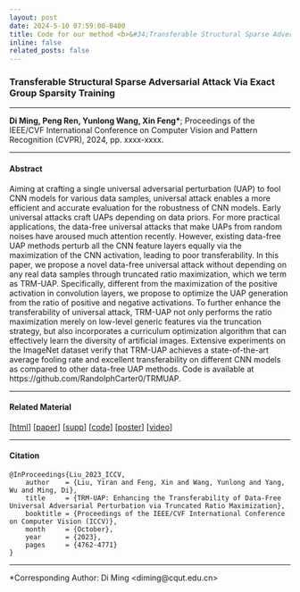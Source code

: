 ```yaml
---
layout: post
date: 2024-5-10 07:59:00-0400
title: Code for our method <b>&#34;Transferable Structural Sparse Adversarial Attack Via Exact Group Sparsity Training (CVPR 2024)&#34;</b> is released!
inline: false
related_posts: false
---
```


### <b>Transferable Structural Sparse Adversarial Attack Via Exact Group Sparsity Training</b>

***

<b>Di Ming, Peng Ren, Yunlong Wang, Xin Feng&#42;</b>&#59; Proceedings of the IEEE&#47;CVF International Conference on Computer Vision and Pattern Recognition (CVPR), 2024, pp. xxxx-xxxx.

***

#### <b>Abstract</b>

Aiming at crafting a single universal adversarial perturbation (UAP) to fool CNN models for various data samples, universal attack enables a more efficient and accurate evaluation for the robustness of CNN models. Early universal attacks craft UAPs depending on data priors. For more practical applications, the data-free universal attacks that make UAPs from random noises have aroused much attention recently. However, existing data-free UAP methods perturb all the CNN feature layers equally via the maximization of the CNN activation, leading to poor transferability. In this paper, we propose a novel data-free universal attack without depending on any real data samples through truncated ratio maximization, which we term as TRM-UAP. Specifically, different from the maximization of the positive activation in convolution layers, we propose to optimize the UAP generation from the ratio of positive and negative activations. To further enhance the transferability of universal attack, TRM-UAP not only performs the ratio maximization merely on low-level generic features via the truncation strategy, but also incorporates a curriculum optimization algorithm that can effectively learn the diversity of artificial images. Extensive experiments on the ImageNet dataset verify that TRM-UAP achieves a state-of-the-art average fooling rate and excellent transferability on different CNN models as compared to other data-free UAP methods. Code is available at https&#58;&#47;&#47;github&#46;com&#47;RandolphCarter0&#47;TRMUAP.

***

#### <b>Related Material</b>

&#91;<a href="https://openaccess.thecvf.com/content/ICCV2023/html/Liu_TRM-UAP_Enhancing_the_Transferability_of_Data-Free_Universal_Adversarial_Perturbation_via_ICCV_2023_paper.html">html<a>&#93;      &#91;<a href="https://openaccess.thecvf.com/content/ICCV2023/papers/Liu_TRM-UAP_Enhancing_the_Transferability_of_Data-Free_Universal_Adversarial_Perturbation_via_ICCV_2023_paper.pdf">paper<a>&#93;      &#91;<a href="https://openaccess.thecvf.com/content/ICCV2023/supplemental/Liu_TRM-UAP_Enhancing_the_ICCV_2023_supplemental.pdf">supp<a>&#93; &#91;<a href="https://github.com/RandolphCarter0/TRMUAP">code<a>&#93;      &#91;<a href="https://drive.google.com/file/d/16ljA-MjlF8dHHp5NVcHUtUjFX1u7HI8B/view?usp=sharing">poster<a>&#93;      &#91;<a href="https://drive.google.com/file/d/16Rdu6pGuSuaK14H1MK7acxatkHMjj_oL/view">video<a>&#93;

***

#### <b>Citation</b>
```
@InProceedings{Liu_2023_ICCV,
    author    = {Liu, Yiran and Feng, Xin and Wang, Yunlong and Yang, Wu and Ming, Di},
    title     = {TRM-UAP: Enhancing the Transferability of Data-Free Universal Adversarial Perturbation via Truncated Ratio Maximization},
    booktitle = {Proceedings of the IEEE/CVF International Conference on Computer Vision (ICCV)},
    month     = {October},
    year      = {2023},
    pages     = {4762-4771}
}
```

***

&#42;Corresponding Author&#58; Di Ming &#60;diming&#64;cqut.edu.cn&#62;
